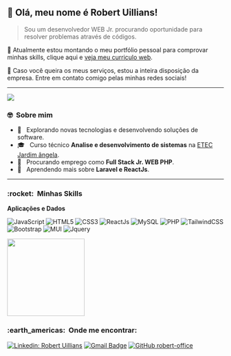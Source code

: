 ## 💜 Olá, meu nome é <strong>Robert Uillians!</strong>

> Sou um desenvolvedor WEB Jr. procurando oportunidade para resolver problemas através de códigos.

🔭 Atualmente estou montando o meu portfólio pessoal para comprovar minhas skills, clique aqui e [veja meu curriculo web](https://robert-curriculo.netlify.app/).

💬 Caso você queira os meus serviços, estou a inteira disposição da empresa. Entre em contato comigo pelas minhas redes sociais!

----

![](https://komarev.com/ghpvc/?username=robert-office&color=006bed)

<h3> 🤓 &nbsp;Sobre mim </h3>

- 🤔 &nbsp; Explorando novas tecnologias e desenvolvendo soluções de software.
- 🎓 &nbsp; Curso técnico **Analise e desenvolvimento de sistemas** na <a href="https://etecjardimangela.com.br/">ETEC Jardim ângela</a>.
- 💼 &nbsp; Procurando emprego como **Full Stack Jr. WEB PHP**.
- 🤖 &nbsp; Aprendendo mais sobre **Laravel e ReactJs**.

----

<h3> :rocket: &nbsp;Minhas Skills </h3>

**Aplicações e Dados**

  ![JavaScript](https://img.shields.io/badge/JavaScript-F7DF1E?style=for-the-badge&logo=javascript&logoColor=black)
  ![HTML5](https://img.shields.io/badge/HTML5-E34F26?style=for-the-badge&logo=html5&logoColor=white)
  ![CSS3](https://img.shields.io/badge/CSS3-1572B6?style=for-the-badge&logo=css3&logoColor=white)
  ![ReactJs](https://img.shields.io/badge/React-20232A?style=for-the-badge&logo=react&logoColor=61DAFB)
  ![MySQL](https://img.shields.io/badge/MySQL-00000F?style=for-the-badge&logo=mysql&logoColor=white)
  ![PHP](https://img.shields.io/badge/PHP-777BB4?style=for-the-badge&logo=php&logoColor=white)
  ![TailwindCSS](https://img.shields.io/badge/Tailwind_CSS-38B2AC?style=for-the-badge&logo=tailwind-css&logoColor=white)
  ![Bootstrap](https://img.shields.io/badge/Bootstrap-563D7C?style=for-the-badge&logo=bootstrap&logoColor=white)
  ![MUI](https://img.shields.io/badge/Material--UI-0081CB?style=for-the-badge&logo=material-ui&logoColor=white)
  ![Jquery](https://img.shields.io/badge/jQuery-0769AD?style=for-the-badge&logo=jquery&logoColor=white)

<a href="https://github.com/robert-office">
  <img height="180em" src="https://github-readme-stats.vercel.app/api?username=robert-office&theme=dracula&show_icons=true" />
</a>

<br/>

<h3> :earth_americas: &nbsp;Onde me encontrar: </h3> 

[![Linkedin: Robert Uillians](https://img.shields.io/badge/-Robert&Uillians-blue?style=flat-square&logo=Linkedin&logoColor=white&link=https://www.linkedin.com/in/robert-uillians-001660195/)](https://www.linkedin.com/in/robert-uillians-001660195/)
[![Gmail Badge](https://img.shields.io/badge/-robertuillianstrabalho@gmail.com-006bed?style=flat-square&logo=Gmail&logoColor=white&link=mailto:SEU-EMAIL)](mailto:robertuillianstrabalho@gmail.com)
[![GitHub robert-office]( https://img.shields.io/github/followers/robert-office?label=follow&style=social)](https://github.com/robert-office)
